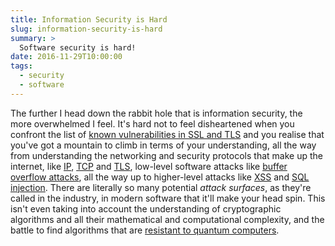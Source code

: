 ```yaml
---
title: Information Security is Hard
slug: information-security-is-hard
summary: >
  Software security is hard!
date: 2016-11-29T10:00:00
tags:
  - security
  - software
---
```


The further I head down the rabbit hole that is information security,
the more overwhelmed I feel. It's hard not to feel disheartened when
you confront the list of [known vulnerabilities in SSL and TLS](https://en.wikipedia.org/wiki/Transport_Layer_Security#Attacks_against_TLS.2FSSL)
and you realise that you've got a mountain to climb in terms of your
understanding, all the way from understanding the networking and
security protocols that make up the internet, like
[IP](https://en.wikipedia.org/wiki/Internet_Protocol),
[TCP](https://en.wikipedia.org/wiki/Transmission_Control_Protocol) and
[TLS](https://en.wikipedia.org/wiki/Transport_Layer_Security),
low-level software attacks like
[buffer overflow attacks](https://en.wikipedia.org/wiki/Buffer_overflow),
all the way up to higher-level attacks like
[XSS](https://en.wikipedia.org/wiki/Cross-site_scripting) and
[SQL injection](https://en.wikipedia.org/wiki/SQL_injection).
There are literally so many potential *attack surfaces*, as they're
called in the industry, in modern software that it'll make your
head spin. This isn't even taking into account the understanding of
cryptographic algorithms and all their mathematical and computational
complexity, and the battle to find algorithms that are
[resistant to quantum computers](https://en.wikipedia.org/wiki/Post-quantum_cryptography).
